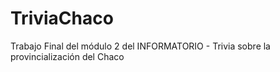 # TriviaChaco
Trabajo Final del módulo 2 del INFORMATORIO - Trivia sobre la provincialización del Chaco
